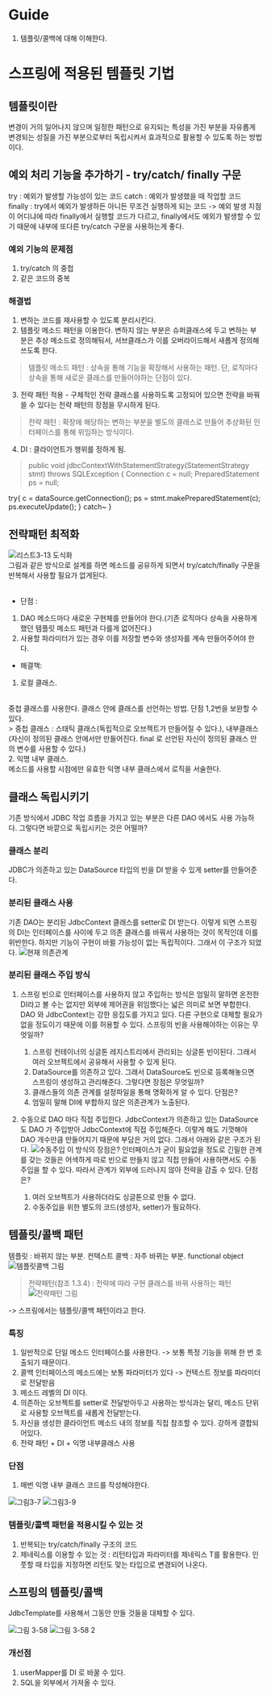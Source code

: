 
# Guide
1. 템플릿/콜백에 대해 이해한다.

# 스프링에 적용된 템플릿 기법
## 템플릿이란
변경이 거의 일어나지 않으며 일정한 패턴으로 유지되는 특성을 가진 부분을 자유롭게 변경되는 성질을 가진 부분으로부터 독립시켜서 효과적으로 활용할 수 있도록 하는 방법이다.

## 예외 처리 기능을 추가하기 - try/catch/ finally 구문
try : 예외가 발생할 가능성이 있는 코드
catch : 예외가 발생했을 때 작업할 코드
finally : try에서 예외가 발생하든 아니든 무조건 실행하게 되는 코드
-> 예외 발생 지점이 어디냐에 따라 finally에서 실행할 코드가 다르고, finally에서도 예외가 발생할 수 있기 때문에 내부에 또다른 try/catch 구문을 사용하는게 좋다.

### 예외 기능의 문제점
1. try/catch 의 중첩
2. 같은 코드의 중복

### 해결법
1. 변하는 코드를 재사용할 수 있도록 분리시킨다.
2. 템플릿 메소드 패턴을 이용한다. 변하지 않는 부분은 슈퍼클래스에 두고 변하는 부분은 추상 메소드로 정의해둬서, 서브클래스가 이를 오버라이드해서 새롭게 정의해 쓰도록 한다.
> 템플릿 메소드 패턴 : 상속을 통해 기능을 확장해서 사용하는 패턴. 단, 로직마다 상속을 통해 새로운 클래스를 만들어야하는 단점이 있다.
3. 전략 패턴 적용 - 구체적인 전략 클래스를 사용하도록 고정되어 있으면 전략을 바꿔쓸 수 있다는 전략 패턴의 장점을 무시하게 된다.
> 전략 패턴 : 확장에 해당하는 변하는 부분을 별도의 클래스로 만들어 추상화된 인터페이스를 통해 위임하는 방식이다.
4. DI : 클라이언트가 행위를 정하게 됨.
> public void jdbcContextWithStatementStrategy(StatementStrategy stmt) throws SQLException {
Connection c = null;
PreparedStatement ps = null;

try{
c = dataSource.getConnection();
ps = stmt.makePreparedStatement(c);
ps.executeUpdate();
} catch~
}

## 전략패턴 최적화
![리스트3-13 도식화](https://github.com/goyanglee/tobi_spring_study/blob/master/Vol.1%20스프링의%20이해와%20원리/3.%20템플릿/3장_ks/B32D6818-434F-4814-8F0A-497916532186.jpeg)
<br/>
그림과 같은 방식으로 설계를 하면 메소드를 공유하게 되면서 try/catch/finally 구문을 반복해서 사용할 필요가 없게된다.  
<br/>
* 단점 : 
1. DAO 메소드마다 새로운 구현체를 만들어야 한다.(기존 로직마다 상속을 사용하게 했던 템플릿 메소드 패턴과 다를게 없어진다.) 
2. 사용할 파라미터가 있는 경우 이를 저장할 변수와 생성자를 계속 만들어주어야 한다. 
* 해결책:
1. 로컬 클래스.
<br/>
중첩 클래스를 사용한다. 클래스 안에 클래스를 선언하는 방법. 단점 1,2번을 보완할 수 있다. 
<br/>
> 중첩 클래스 : 스태틱 클래스(독립적으로 오브젝트가 만들어질 수 있다.), 내부클래스(자신이 정의된 클래스 안에서만 만들어진다. final 로 선언된 자신이 정의된 클래스 안의 변수를 사용할 수 있다.) 
<br/>
2. 익명 내부 클래스. 
<br/>
메소드를 사용할 시점에만 유효한 익명 내부 클래스에서 로직을 서술한다. 

## 클래스 독립시키기

기존 방식에서 JDBC 작업 흐름을 가지고 있는 부분은 다른 DAO 에서도 사용 가능하다. 그렇다면 바깥으로 독립시키는 것은 어떨까?

### 클래스 분리 
JDBC가 의존하고 있는 DataSource 타입의 빈을 DI 받을 수 있게 setter를 만들어준다.

### 분리된 클래스 사용 
기존 DAO는 분리된 JdbcContext 클래스를 setter로 DI 받는다.
이렇게 되면 스프링의 DI는 인터페이스를 사이에 두고 의존 클래스를 바꿔서 사용하는 것이 목적인데 이를 위반한다. 하지만 기능이 구현이 바뀔 가능성이 없는 독립적이다. 그래서 이 구조가 되었다.
![현재 의존관계](https://github.com/goyanglee/tobi_spring_study/blob/master/Vol.1%20스프링의%20이해와%20원리/3.%20템플릿/3장_ks/53E519DF-B6C1-4DA8-9948-19E102C7D884.jpeg)

### 분리된 클래스 주입 방식
 1. 스프링 빈으로 
인터페이스를 사용하지 않고 주입하는 방식은 엄밀히 말하면 온전한 DI라고 볼 수는 없지만 외부에 제어권을 위임했다는 넓은 의미로 보면 부합한다. DAO 와 JdbcContext는 강한 응집도를 가지고 있다. 다른 구현으로 대체할 필요가 없을 정도이기 때문에 이를 허용할 수 있다.
스프링의 빈을 사용해야하는 이유는 무엇일까?
	1. 스프링 컨테이너의 싱글톤 레지스트리에서 관리되는 싱글톤 빈이된다. 그래서 여러 오브젝트에서 공유해서 사용할 수 있게 된다.
	2. DataSource를 의존하고 있다. 그래서 DataSource도 빈으로 등록해놓으면 스프링이 생성하고 관리해준다.
그렇다면 장점은 무엇일까?
	1. 클래스들의 의존 관계를 설정파일을 통해 명확하게 알 수 있다.
단점은?
	1. 엄밀히 말해 DI에 부합하지 않은 의존관계가 노출된다. 


2. 수동으로 
DAO 마다 직접 주입한다. JdbcContext가 의존하고 있는 DataSource도 DAO 가 주입받아 JdbcContext에 직접 주입해준다.
이렇게 해도 기껏해야 DAO 개수만큼 만들어지기 때문에 부담은 거의 없다. 그래서 아래와 같은 구조가 된다.
![수동주입](https://github.com/goyanglee/tobi_spring_study/blob/master/Vol.1%20스프링의%20이해와%20원리/3.%20템플릿/3장_ks/D7A4F0AC-29FB-48BE-A163-D2A5FB1DD538.jpeg)
이 방식의 장점은?
인터페이스가 굳이 필요없을 정도로 긴밀한 관계를 갖는 것들은 어색하게 따로 빈으로 만들지 않고 직접 만들어 사용하면서도 수동 주입을 할 수 있다. 따라서 관계가 외부에 드러나지 않아 전략을 감출 수 있다.
단점은?
	1. 여러 오브젝트가 사용하더라도 싱글톤으로 만들 수 없다.
	2. 수동주입을 위한 별도의 코드(생성자, setter)가 필요하다. 


## 템플릿/콜백 패턴

템플릿 : 바뀌지 않는 부분. 컨텍스트 
콜백 : 자주 바뀌는 부분. functional object 
![템플릿콜백 그림](https://github.com/goyanglee/tobi_spring_study/blob/master/Vol.1%20스프링의%20이해와%20원리/3.%20템플릿/3장_ks/065EA090-73D5-455F-97A6-3B59D60D6035.jpeg)

> 전략패턴(참조 1.3.4) : 전략에 따라 구현 클래스를 바꿔 사용하는 패턴 
![전략패턴 그림](https://github.com/goyanglee/tobi_spring_study/blob/master/Vol.1%20스프링의%20이해와%20원리/3.%20템플릿/3장_ks/0360D33B-F438-47B6-A946-DC120EA9031F.jpeg)

-> 스프링에서는 템플릿/콜백 패턴이라고 한다.

### 특징

1. 일반적으로 단일 메소드 인터페이스를 사용한다.
-> 보통 특정 기능을 위해 한 번 호출되기 때문이다.
2. 콜백 인터페이스의 메소드에는 보통 파라미터가 있다 
-> 컨텍스트 정보를 파라미터로 전달받음
3. 메소드 레벨의 DI 이다.
4. 의존하는 오브젝트를 setter로 전달받아두고 사용하는 방식과는 달리, 메소드 단위로 사용할 오브젝트를 새롭게 전달받는다.
5. 자신을 생성한 클라이언트 메소드 내의 정보를 직접 참조할 수 있다. 강하게 결합되어있다.
6. 전략 패턴 + DI + 익명 내부클래스 사용

### 단점

1. 매번 익명 내부 클래스 코드를 작성해야한다.

![그림3-7](https://github.com/goyanglee/tobi_spring_study/blob/master/Vol.1%20스프링의%20이해와%20원리/3.%20템플릿/3장_ks/5F2242A7-D96E-430E-8C76-A044C8537182.jpeg)
![그림3-9](https://github.com/goyanglee/tobi_spring_study/blob/master/Vol.1%20스프링의%20이해와%20원리/3.%20템플릿/3장_ks/2D64FE22-0045-4BDC-BDB3-82DF3076D35B.jpeg)

### 템플릿/콜백 패턴을 적용시킬 수 있는 것

1. 반복되는 try/catch/finally 구조의 코드
2. 제네릭스를 이용할 수 있는 것 
: 리턴타입과 파라미터를 제네릭스 T를 활용한다. 인풋할 때 타입을 지정하면 리턴도 맞는 타입으로 변경되어 나온다.

## 스프링의 템플릿/콜백
JdbcTemplate를 사용해서 그동안 만들 것들을 대체할 수 있다.

![그림 3-58](https://github.com/goyanglee/tobi_spring_study/blob/master/Vol.1%20스프링의%20이해와%20원리/3.%20템플릿/3장_ks/EA28474A-A06C-4606-BE2B-F0654C8F6584.jpeg)
![그림 3-58 2](https://github.com/goyanglee/tobi_spring_study/blob/master/Vol.1%20스프링의%20이해와%20원리/3.%20템플릿/3장_ks/0E000316-6B90-47CD-8CE8-53191CE613D2.jpeg)

### 개선점
1. userMapper를 DI 로 바꿀 수 있다. 
2. SQL을 외부에서 가져올 수 있다.
